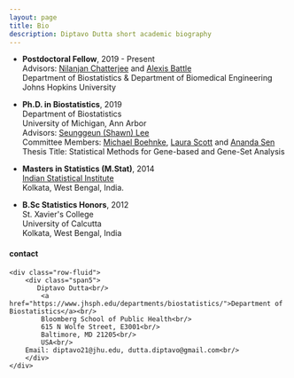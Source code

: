 ```yaml
---
layout: page
title: Bio
description: Diptavo Dutta short academic biography
---
```


- **Postdoctoral Fellow**, 2019 - Present <br/>
    Advisors: [Nilanjan Chatterjee](https://www.jhsph.edu/faculty/directory/profile/1826/nilanjan-chatterjee) and [Alexis Battle](https://www.bme.jhu.edu/people/faculty/alexis-battle) <br/>
    Department of Biostatistics & Department of Biomedical Engineering <br/>
    Johns Hopkins University

- **Ph.D. in Biostatistics**, 2019<br />
    Department of Biostatistics <br/> 
    University of Michigan, Ann Arbor <br />
    Advisors: [Seunggeun (Shawn) Lee](https://sph.umich.edu/faculty-profiles/lee-seunggeun.html) <br/>
    Committee Members: [Michael Boehnke](https://sph.umich.edu/faculty-profiles/boehnke-michael.html), [Laura Scott](https://sph.umich.edu/faculty-profiles/scott-laura.html) and [Ananda Sen](https://sph.umich.edu/faculty-profiles/sen-ananda.html) <br/>
    Thesis Title: Statistical Methods for Gene-based and Gene-Set Analysis

- **Masters in Statistics (M.Stat)**, 2014<br />
    [Indian Statistical Institute](https://www.isical.ac.in/)<br />
    Kolkata, West Bengal, India.

- **B.Sc Statistics Honors**, 2012 <br/>
  St. Xavier's College <br/>
  University of Calcutta <br/>
  Kolkata, West Bengal, India

<p></p>

<!--

<p></p>

<td class="left">
    <img id="frontphoto" src="wordcloud.svg" width="500" height="500" alt="" />
</td>

-->

<div class="container">
<h4><a name="contact"></a>contact</h4>

    <div class="row-fluid">
        <div class="span5">
           Diptavo Dutta<br/>
            <a href="https://www.jhsph.edu/departments/biostatistics/">Department of Biostatistics</a><br/>
            Bloomberg School of Public Health<br/>
            615 N Wolfe Street, E3001<br/>
            Baltimore, MD 21205<br/>
            USA<br/>
	    Email: diptavo21@jhu.edu, dutta.diptavo@gmail.com<br/>
        </div>
    </div>
</div>
